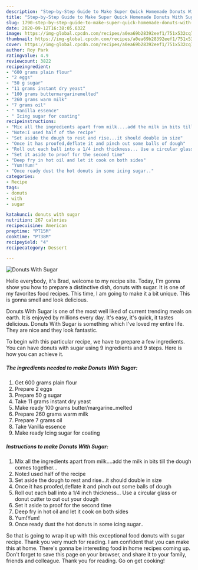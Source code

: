 ```yaml
---
description: "Step-by-Step Guide to Make Super Quick Homemade Donuts With Sugar"
title: "Step-by-Step Guide to Make Super Quick Homemade Donuts With Sugar"
slug: 1790-step-by-step-guide-to-make-super-quick-homemade-donuts-with-sugar
date: 2020-09-12T16:38:05.632Z
image: https://img-global.cpcdn.com/recipes/a0ea69b28392eef1/751x532cq70/donuts-with-sugar-recipe-main-photo.jpg
thumbnail: https://img-global.cpcdn.com/recipes/a0ea69b28392eef1/751x532cq70/donuts-with-sugar-recipe-main-photo.jpg
cover: https://img-global.cpcdn.com/recipes/a0ea69b28392eef1/751x532cq70/donuts-with-sugar-recipe-main-photo.jpg
author: Roy Park
ratingvalue: 4.9
reviewcount: 3822
recipeingredient:
- "600 grams plain flour"
- "2 eggs"
- "50 g sugar"
- "11 grams instant dry yeast"
- "100 grams buttermargarinemelted"
- "260 grams warm milk"
- "7 grams oil"
- " Vanilla essence"
- " Icing sugar for coating"
recipeinstructions:
- "Mix all the ingredients apart from milk....add the milk in bits till the dough comes together..."
- "Note:I used half of the recipe"
- "Set aside the dough to rest and rise...it should double in size"
- "Once it has proofed,deflate it and pinch out some balls of dough"
- "Roll out each ball into a 1/4 inch thickness... Use a circular glass or donut cutter to cut out your dough"
- "Set it aside to proof for the second time"
- "Deep fry in hot oil and let it cook on both sides"
- "Yum!Yum!"
- "Once ready dust the hot donuts in some icing sugar.."
categories:
- Recipe
tags:
- donuts
- with
- sugar

katakunci: donuts with sugar 
nutrition: 267 calories
recipecuisine: American
preptime: "PT15M"
cooktime: "PT38M"
recipeyield: "4"
recipecategory: Dessert

---
```



![Donuts With Sugar](https://img-global.cpcdn.com/recipes/a0ea69b28392eef1/751x532cq70/donuts-with-sugar-recipe-main-photo.jpg)

Hello everybody, it's Brad, welcome to my recipe site. Today, I'm gonna show you how to prepare a distinctive dish, donuts with sugar. It is one of my favorites food recipes. This time, I am going to make it a bit unique. This is gonna smell and look delicious.



Donuts With Sugar is one of the most well liked of current trending meals on earth. It is enjoyed by millions every day. It's easy, it's quick, it tastes delicious. Donuts With Sugar is something which I've loved my entire life. They are nice and they look fantastic.


To begin with this particular recipe, we have to prepare a few ingredients. You can have donuts with sugar using 9 ingredients and 9 steps. Here is how you can achieve it.

<!--inarticleads1-->

##### The ingredients needed to make Donuts With Sugar:

1. Get 600 grams plain flour
1. Prepare 2 eggs
1. Prepare 50 g sugar
1. Take 11 grams instant dry yeast
1. Make ready 100 grams butter/margarine..melted
1. Prepare 260 grams warm milk
1. Prepare 7 grams oil
1. Take  Vanilla essence
1. Make ready  Icing sugar for coating




<!--inarticleads2-->

##### Instructions to make Donuts With Sugar:

1. Mix all the ingredients apart from milk....add the milk in bits till the dough comes together...
1. Note:I used half of the recipe
1. Set aside the dough to rest and rise...it should double in size
1. Once it has proofed,deflate it and pinch out some balls of dough
1. Roll out each ball into a 1/4 inch thickness... Use a circular glass or donut cutter to cut out your dough
1. Set it aside to proof for the second time
1. Deep fry in hot oil and let it cook on both sides
1. Yum!Yum!
1. Once ready dust the hot donuts in some icing sugar..




So that is going to wrap it up with this exceptional food donuts with sugar recipe. Thank you very much for reading. I am confident that you can make this at home. There's gonna be interesting food in home recipes coming up. Don't forget to save this page on your browser, and share it to your family, friends and colleague. Thank you for reading. Go on get cooking!
